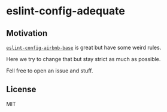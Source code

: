 # eslint-config-adequate

## Motivation
[`eslint-config-airbnb-base`](https://github.com/airbnb/javascript) is great but have some weird rules.

Here we try to change that but stay strict as much as possible.

Fell free to open an issue and stuff.

## License
MIT
